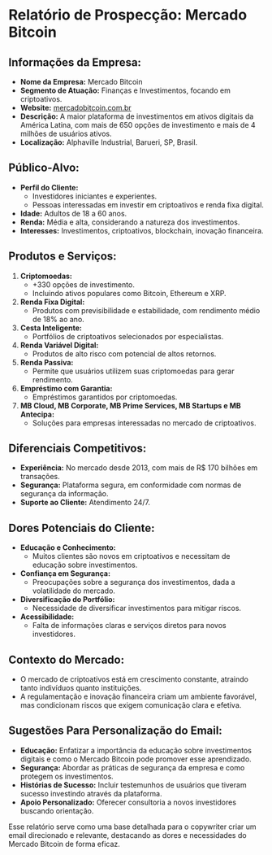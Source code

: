 # Relatório de Prospecção: Mercado Bitcoin

## Informações da Empresa:
- **Nome da Empresa:** Mercado Bitcoin
- **Segmento de Atuação:** Finanças e Investimentos, focando em criptoativos.
- **Website:** [mercadobitcoin.com.br](http://www.mercadobitcoin.com.br)
- **Descrição:** A maior plataforma de investimentos em ativos digitais da América Latina, com mais de 650 opções de investimento e mais de 4 milhões de usuários ativos.
- **Localização:** Alphaville Industrial, Barueri, SP, Brasil.

## Público-Alvo:
- **Perfil do Cliente:** 
  - Investidores iniciantes e experientes.
  - Pessoas interessadas em investir em criptoativos e renda fixa digital.
- **Idade:** Adultos de 18 a 60 anos.
- **Renda:** Média e alta, considerando a natureza dos investimentos.
- **Interesses:** Investimentos, criptoativos, blockchain, inovação financeira.

## Produtos e Serviços:
1. **Criptomoedas:**
   - +330 opções de investimento.
   - Incluindo ativos populares como Bitcoin, Ethereum e XRP.
2. **Renda Fixa Digital:**
   - Produtos com previsibilidade e estabilidade, com rendimento médio de 18% ao ano.
3. **Cesta Inteligente:**
   - Portfólios de criptoativos selecionados por especialistas.
4. **Renda Variável Digital:**
   - Produtos de alto risco com potencial de altos retornos.
5. **Renda Passiva:**
   - Permite que usuários utilizem suas criptomoedas para gerar rendimento.
6. **Empréstimo com Garantia:**
   - Empréstimos garantidos por criptomoedas.
7. **MB Cloud, MB Corporate, MB Prime Services, MB Startups e MB Antecipa:**
   - Soluções para empresas interessadas no mercado de criptoativos.

## Diferenciais Competitivos:
- **Experiência:** No mercado desde 2013, com mais de R$ 170 bilhões em transações.
- **Segurança:** Plataforma segura, em conformidade com normas de segurança da informação.
- **Suporte ao Cliente:** Atendimento 24/7.

## Dores Potenciais do Cliente:
- **Educação e Conhecimento:**
  - Muitos clientes são novos em criptoativos e necessitam de educação sobre investimentos.
- **Confiança em Segurança:**
  - Preocupações sobre a segurança dos investimentos, dada a volatilidade do mercado.
- **Diversificação do Portfólio:**
  - Necessidade de diversificar investimentos para mitigar riscos.
- **Acessibilidade:**
  - Falta de informações claras e serviços diretos para novos investidores.

## Contexto do Mercado:
- O mercado de criptoativos está em crescimento constante, atraindo tanto indivíduos quanto instituições.
- A regulamentação e inovação financeira criam um ambiente favorável, mas condicionam riscos que exigem comunicação clara e efetiva.

## Sugestões Para Personalização do Email:
- **Educação:** Enfatizar a importância da educação sobre investimentos digitais e como o Mercado Bitcoin pode promover esse aprendizado.
- **Segurança:** Abordar as práticas de segurança da empresa e como protegem os investimentos.
- **Histórias de Sucesso:** Incluir testemunhos de usuários que tiveram sucesso investindo através da plataforma.
- **Apoio Personalizado:** Oferecer consultoria a novos investidores buscando orientação.

Esse relatório serve como uma base detalhada para o copywriter criar um email direcionado e relevante, destacando as dores e necessidades do Mercado Bitcoin de forma eficaz.